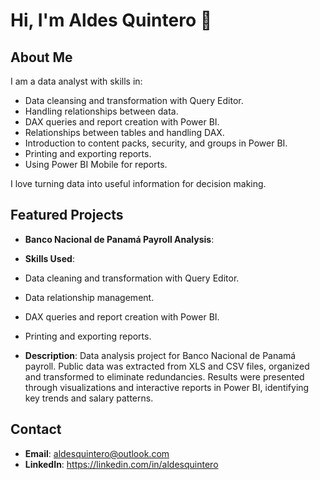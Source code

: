 # Hi, I'm Aldes Quintero 👋

## About Me
  I am a data analyst with skills in:
- Data cleansing and transformation with Query Editor.
- Handling relationships between data.
- DAX queries and report creation with Power BI.
- Relationships between tables and handling DAX.
- Introduction to content packs, security, and groups in Power BI.
- Printing and exporting reports.
- Using Power BI Mobile for reports.

I love turning data into useful information for decision making.

## Featured Projects

- **Banco Nacional de Panamá Payroll Analysis**:
- **Skills Used**:

- Data cleaning and transformation with Query Editor.
- Data relationship management.
- DAX queries and report creation with Power BI.
- Printing and exporting reports.
- **Description**: Data analysis project for Banco Nacional de Panamá payroll. Public data was extracted from XLS and CSV files, organized and transformed to eliminate redundancies. Results were presented through visualizations and interactive reports in Power BI, identifying key trends and salary patterns.


## Contact
- **Email**: aldesquintero@outlook.com
- **LinkedIn**: https://linkedin.com/in/aldesquintero
